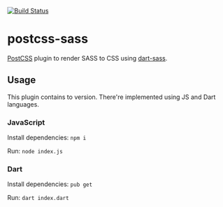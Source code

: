 [![Build Status](https://travis-ci.org/AleshaOleg/postcss-sass.svg?branch=master)](https://travis-ci.org/AleshaOleg/postcss-sass)

# postcss-sass

[PostCSS](https://github.com/postcss/postcss) plugin to render SASS to CSS using [dart-sass](https://github.com/sass/dart-sass).

## Usage
This plugin contains to version. There're implemented using JS and Dart languages.

### JavaScript
Install dependencies: `npm i`

Run: `node index.js`

### Dart
Install dependencies: `pub get`

Run: `dart index.dart`
